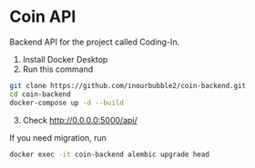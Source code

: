 Coin API
=============
Backend API for the project called Coding-In.

1. Install Docker Desktop
2. Run this command
~~~ bash
git clone https://github.com/inourbubble2/coin-backend.git
cd coin-backend
docker-compose up -d --build
~~~
3. Check http://0.0.0.0:5000/api/

If you need migration, run
~~~ bash
docker exec -it coin-backend alembic upgrade head
~~~
